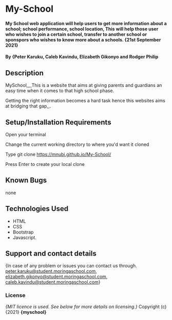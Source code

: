 # My-School
#### My School web application will help users to get more information about a school; school performance, school location, This will help those user who wishes to join a certain school, transfer to another school or sponspors who wishes to know more about a schools. {21st September 2021}
#### By **{Peter Karuku, Caleb Kavindu, Elizabeth Gikonyo and Rodger Philip**
## Description
MySchool,,,,This is a website that aims at giving parents and guardians an easy time when it comes to that high school phase.

Getting the right information becomes a hard task hence this websites aims at bridging that gap,,.


## Setup/Installation Requirements
 Open your terminal
 
Change the current working directory to where you'd want it cloned

Type git clone https://mnubi.github.io/My-School/

Press Enter to create your local clone

## Known Bugs
none

## Technologies Used
   * HTML
   * CSS
   * Bootstrap
   * Javascript.
## Support and contact details
{In case of any problem or issues you can contact us through. peter.karuku@student.moringaschool.com, elizabeth.gikonyo@student.moringaschool.com, caleb.kavindu@student.moringaschool.com}
### License
*{MIT licence is used.  See below for more details on licensing.}*
Copyright (c) {2021} **{myschool}**
